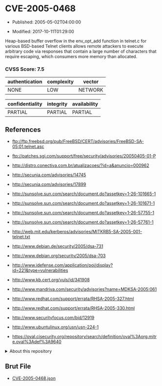# CVE-2005-0468

- Published: 2005-05-02T04:00:00

- Modified: 2017-10-11T01:29:00

Heap-based buffer overflow in the env_opt_add function in telnet.c for various BSD-based Telnet clients allows remote attackers to execute arbitrary code via responses that contain a large number of characters that require escaping, which consumers more memory than allocated.

### CVSS Score: **7.5**

| authentication | complexity | vector |
| --- | --- | --- |
| NONE | LOW | NETWORK |

| confidentiality | integrity | availability |
| --- | --- | --- |
| PARTIAL | PARTIAL | PARTIAL |

## References

* ftp://ftp.freebsd.org/pub/FreeBSD/CERT/advisories/FreeBSD-SA-05:01.telnet.asc

* ftp://patches.sgi.com/support/free/security/advisories/20050405-01-P

* http://distro.conectiva.com.br/atualizacoes/?id=a&anuncio=000962

* http://secunia.com/advisories/14745

* http://secunia.com/advisories/17899

* http://sunsolve.sun.com/search/document.do?assetkey=1-26-101665-1

* http://sunsolve.sun.com/search/document.do?assetkey=1-26-101671-1

* http://sunsolve.sun.com/search/document.do?assetkey=1-26-57755-1

* http://sunsolve.sun.com/search/document.do?assetkey=1-26-57761-1

* http://web.mit.edu/kerberos/advisories/MITKRB5-SA-2005-001-telnet.txt

* http://www.debian.de/security/2005/dsa-731

* http://www.debian.org/security/2005/dsa-703

* http://www.idefense.com/application/poi/display?id=221&type=vulnerabilities

* http://www.kb.cert.org/vuls/id/341908

* http://www.mandriva.com/security/advisories?name=MDKSA-2005:061

* http://www.redhat.com/support/errata/RHSA-2005-327.html

* http://www.redhat.com/support/errata/RHSA-2005-330.html

* http://www.securityfocus.com/bid/12919

* http://www.ubuntulinux.org/usn/usn-224-1

* https://oval.cisecurity.org/repository/search/definition/oval%3Aorg.mitre.oval%3Adef%3A9640

<details>
<summary>About this repository</summary> 

  This repository is part of the project [Live Hack CVE](https://github.com/Live-Hack-CVE). Main website can be found [www.live-hack.org](https://www.live-hack.org) 
  
  Made by [Sn0wAlice](https://github.com/Sn0wAlice) for the people that care about security and need to have a feed of the latest CVEs. Hope you enjoy it, don't forget to star the repo and follow me on [Twitter](https://twitter.com/Sn0wAlice) and [Github](https://github.com/Sn0wAlice). And that is my [personnal website](https://www.alice-snow.me/)

  - [Home Page](https://github.com/Live-Hack-CVE)
  - [Framework](https://github.com/Live-Hack-CVE/cve-framework)
  - [CVE database](https://github.com/Live-Hack-CVE/full_database)
  - [Changelog](https://github.com/Live-Hack-CVE/Changelog)
</details>

## Brut File

* [CVE-2005-0468.json](https://raw.githubusercontent.com/Live-Hack-CVE/full_database/main/cves/2005/CVE-2005-0468.json)

